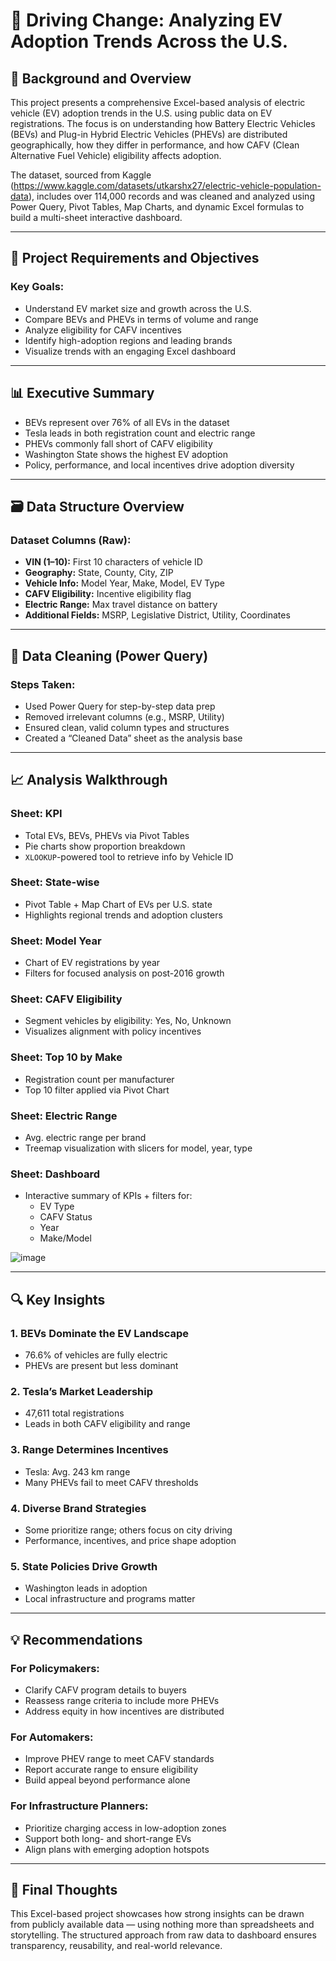 # 🚗 Driving Change: Analyzing EV Adoption Trends Across the U.S.

## 📘 Background and Overview

This project presents a comprehensive Excel-based analysis of electric vehicle (EV) adoption trends in the U.S. using public data on EV registrations. The focus is on understanding how Battery Electric Vehicles (BEVs) and Plug-in Hybrid Electric Vehicles (PHEVs) are distributed geographically, how they differ in performance, and how CAFV (Clean Alternative Fuel Vehicle) eligibility affects adoption.

The dataset, sourced from Kaggle (https://www.kaggle.com/datasets/utkarshx27/electric-vehicle-population-data), includes over 114,000 records and was cleaned and analyzed using Power Query, Pivot Tables, Map Charts, and dynamic Excel formulas to build a multi-sheet interactive dashboard.

---

## 🎯 Project Requirements and Objectives

### Key Goals:
- Understand EV market size and growth across the U.S.
- Compare BEVs and PHEVs in terms of volume and range
- Analyze eligibility for CAFV incentives
- Identify high-adoption regions and leading brands
- Visualize trends with an engaging Excel dashboard

---

## 📊 Executive Summary

- BEVs represent over 76% of all EVs in the dataset
- Tesla leads in both registration count and electric range
- PHEVs commonly fall short of CAFV eligibility
- Washington State shows the highest EV adoption
- Policy, performance, and local incentives drive adoption diversity

---

## 🗃️ Data Structure Overview

### Dataset Columns (Raw):
- **VIN (1–10):** First 10 characters of vehicle ID  
- **Geography:** State, County, City, ZIP  
- **Vehicle Info:** Model Year, Make, Model, EV Type  
- **CAFV Eligibility:** Incentive eligibility flag  
- **Electric Range:** Max travel distance on battery  
- **Additional Fields:** MSRP, Legislative District, Utility, Coordinates

---

## 🧹 Data Cleaning (Power Query)

### Steps Taken:
- Used Power Query for step-by-step data prep
- Removed irrelevant columns (e.g., MSRP, Utility)
- Ensured clean, valid column types and structures
- Created a “Cleaned Data” sheet as the analysis base

---

## 📈 Analysis Walkthrough

### Sheet: **KPI**
- Total EVs, BEVs, PHEVs via Pivot Tables
- Pie charts show proportion breakdown
- `XLOOKUP`-powered tool to retrieve info by Vehicle ID

### Sheet: **State-wise**
- Pivot Table + Map Chart of EVs per U.S. state
- Highlights regional trends and adoption clusters

### Sheet: **Model Year**
- Chart of EV registrations by year
- Filters for focused analysis on post-2016 growth

### Sheet: **CAFV Eligibility**
- Segment vehicles by eligibility: Yes, No, Unknown
- Visualizes alignment with policy incentives

### Sheet: **Top 10 by Make**
- Registration count per manufacturer
- Top 10 filter applied via Pivot Chart

### Sheet: **Electric Range**
- Avg. electric range per brand
- Treemap visualization with slicers for model, year, type

### Sheet: **Dashboard**
- Interactive summary of KPIs + filters for:
  - EV Type
  - CAFV Status
  - Year
  - Make/Model

![image](https://github.com/user-attachments/assets/d7c69a31-3b19-4629-8859-be85f2d6e9bf)

---

## 🔍 Key Insights

### 1. BEVs Dominate the EV Landscape
- 76.6% of vehicles are fully electric
- PHEVs are present but less dominant

### 2. Tesla’s Market Leadership
- 47,611 total registrations
- Leads in both CAFV eligibility and range

### 3. Range Determines Incentives
- Tesla: Avg. 243 km range  
- Many PHEVs fail to meet CAFV thresholds

### 4. Diverse Brand Strategies
- Some prioritize range; others focus on city driving
- Performance, incentives, and price shape adoption

### 5. State Policies Drive Growth
- Washington leads in adoption
- Local infrastructure and programs matter

---

## 💡 Recommendations

### For Policymakers:
- Clarify CAFV program details to buyers
- Reassess range criteria to include more PHEVs
- Address equity in how incentives are distributed

### For Automakers:
- Improve PHEV range to meet CAFV standards
- Report accurate range to ensure eligibility
- Build appeal beyond performance alone

### For Infrastructure Planners:
- Prioritize charging access in low-adoption zones
- Support both long- and short-range EVs
- Align plans with emerging adoption hotspots

---

## 🧾 Final Thoughts

This Excel-based project showcases how strong insights can be drawn from publicly available data — using nothing more than spreadsheets and storytelling. The structured approach from raw data to dashboard ensures transparency, reusability, and real-world relevance.
